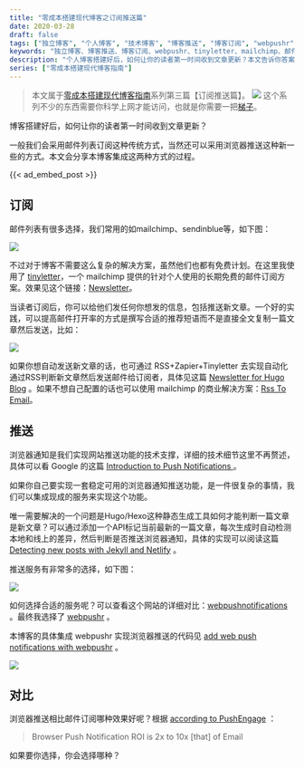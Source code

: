 ```yaml
---
title: "零成本搭建现代博客之订阅推送篇"
date: 2020-03-28
draft: false
tags: ["独立博客", "个人博客", "技术博客", "博客推送", "博客订阅", "webpushr", "tinyletter", "mailchimp", "邮件列表"]
keywords: "独立博客、博客推送、博客订阅、webpushr、tinyletter、mailchimp、邮件列表"
description: "个人博客搭建好后，如何让你的读者第一时间收到文章更新？本文告诉你答案"
series: ["零成本搭建现代博客指南"]
---
```


> 本文属于[零成本搭建现代博客指南](/series/零成本搭建现代博客指南/)系列第三篇【订阅推送篇】。
> ![](https://img.bmpi.dev/e456f0cb-bb75-3f7c-fd9e-dec5fbfd3761.png)
> 这个系列不少的东西需要你科学上网才能访问，也就是你需要一把[梯子](/affiliate)。

博客搭建好后，如何让你的读者第一时间收到文章更新？

一般我们会采用邮件列表订阅这种传统方式，当然还可以采用浏览器推送这种新一些的方式。本文会分享本博客集成这两种方式的过程。

{{< ad_embed_post >}}

## 订阅

邮件列表有很多选择，我们常用的如mailchimp、sendinblue等，如下图：

![](https://img.bmpi.dev/585423cf-a4f4-de95-1936-90afc2661fe0.png)

不过对于博客不需要这么复杂的解决方案，虽然他们也都有免费计划。在这里我使用了 [tinyletter](https://tinyletter.com/)，一个 mailchimp 提供的针对个人使用的长期免费的邮件订阅方案。效果见这个链接：[Newsletter](https://tinyletter.com/i365)。

当读者订阅后，你可以给他们发任何你想发的信息，包括推送新文章。一个好的实践，可以提高邮件打开率的方式是撰写合适的推荐短语而不是直接全文复制一篇文章然后发送，比如：

![](https://img.bmpi.dev/044cdc88-25d2-37f8-3bcd-1d10075fc9e2.png)

如果你想自动发送新文章的话，也可通过 RSS+Zapier+Tinyletter 去实现自动化通过RSS判断新文章然后发送邮件给订阅者，具体见这篇 [Newsletter for Hugo Blog](https://backendology.com/2018/08/31/hugo-newsletter/) 。如果不想自己配置的话也可以使用 mailchimp 的商业解决方案：[Rss To Email](https://mailchimp.com/features/rss-to-email/)。

## 推送

浏览器通知是我们实现网站推送功能的技术支撑，详细的技术细节这里不再赘述，具体可以看 Google 的这篇 [Introduction to Push Notifications
](https://developers.google.com/web/ilt/pwa/introduction-to-push-notifications) 。

如果你自己要实现一套稳定可用的浏览器通知推送功能，是一件很复杂的事情，我们可以集成现成的服务来实现这个功能。

唯一需要解决的一个问题是Hugo/Hexo这种静态生成工具如何才能判断一篇文章是新文章？可以通过添加一个API标记当前最新的一篇文章，每次生成时自动检测本地和线上的差异，然后判断是否推送浏览器通知，具体的实现可以阅读这篇 [Detecting new posts with Jekyll and Netlify](https://humanwhocodes.com/blog/2018/09/detecting-new-post-jekyll-netlify/) 。

推送服务有非常多的选择，如下图：

![](https://img.bmpi.dev/bf9c8b78-2f52-fd6e-52b8-075717eb2a3f.png)

如何选择合适的服务呢？可以查看这个网站的详细对比：[webpushnotifications](https://www.webpushnotifications.com/) 。最终我选择了 [webpushr](https://www.webpushr.com/) 。

本博客的具体集成 webpushr 实现浏览器推送的代码见 [add web push notifications with webpushr](https://github.com/bmpi-dev/bmpi.dev/commit/f29b1e1c7575aaf10467cd32cfb7eeeeda5af375) 。

![](https://img.bmpi.dev/a44aaad3-7e5d-5316-8236-241dc2349bb4.png)

## 对比

浏览器推送相比邮件订阅哪种效果好呢？根据 [according to PushEngage](http://www.pushengage.com/blog/push-notifications-for-browsers-new-emerging-marketing-channel-for-2016/) ：

> Browser Push Notification ROI is 2x to 10x [that] of Email

如果要你选择，你会选择哪种？
